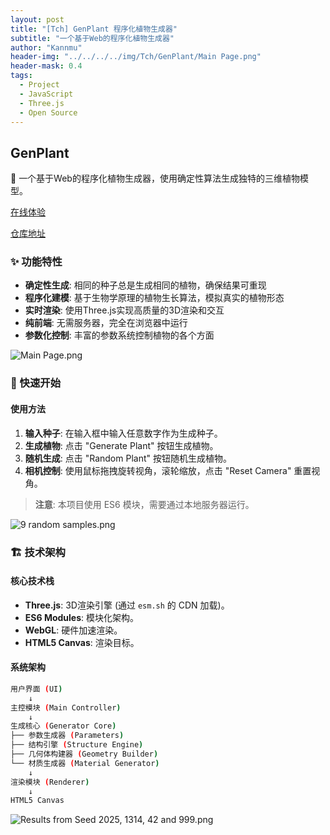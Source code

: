 ```yaml
---
layout: post
title: "[Tch] GenPlant 程序化植物生成器"
subtitle: "一个基于Web的程序化植物生成器"
author: "Kannmu"
header-img: "../../../../img/Tch/GenPlant/Main Page.png"
header-mask: 0.4
tags:
  - Project
  - JavaScript
  - Three.js
  - Open Source
---
```


## GenPlant

🌱 一个基于Web的程序化植物生成器，使用确定性算法生成独特的三维植物模型。

[在线体验](https://kannmu.github.io/GenPlant/GenPlant/)

[仓库地址](https://github.com/Kannmu/GenPlant)

### ✨ 功能特性

- **确定性生成**: 相同的种子总是生成相同的植物，确保结果可重现
- **程序化建模**: 基于生物学原理的植物生长算法，模拟真实的植物形态
- **实时渲染**: 使用Three.js实现高质量的3D渲染和交互
- **纯前端**: 无需服务器，完全在浏览器中运行
- **参数化控制**: 丰富的参数系统控制植物的各个方面

![Main Page.png](../../../../img/Tch/GenPlant/Main%20Page.png)

### 🚀 快速开始

#### 使用方法

1. **输入种子**: 在输入框中输入任意数字作为生成种子。
2. **生成植物**: 点击 "Generate Plant" 按钮生成植物。
3. **随机生成**: 点击 "Random Plant" 按钮随机生成植物。
4. **相机控制**: 使用鼠标拖拽旋转视角，滚轮缩放，点击 "Reset Camera" 重置视角。

> **注意**: 本项目使用 ES6 模块，需要通过本地服务器运行。

![9 random samples.png](../../../../img/Tch/GenPlant/9%20random%20samples.png)

### 🏗️ 技术架构

#### 核心技术栈

- **Three.js**: 3D渲染引擎 (通过 `esm.sh` 的 CDN 加载)。
- **ES6 Modules**: 模块化架构。
- **WebGL**: 硬件加速渲染。
- **HTML5 Canvas**: 渲染目标。

#### 系统架构

```bash
用户界面 (UI)
    ↓
主控模块 (Main Controller)
    ↓
生成核心 (Generator Core)
├── 参数生成器 (Parameters)
├── 结构引擎 (Structure Engine)
├── 几何体构建器 (Geometry Builder)
└── 材质生成器 (Material Generator)
    ↓
渲染模块 (Renderer)
    ↓
HTML5 Canvas
```

![Results from Seed 2025, 1314, 42 and 999.png](../../../../img/Tch/GenPlant/Results%20from%20Seed%202025,%201314,%2042%20and%20999.png)
